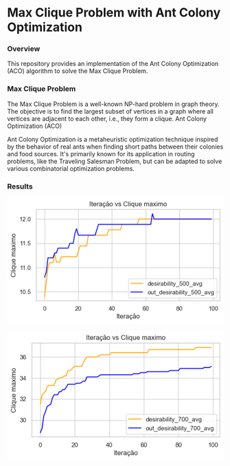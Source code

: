 # Max Clique Problem with Ant Colony Optimization

### Overview
This repository provides an implementation of the Ant Colony Optimization (ACO) algorithm to solve the Max Clique Problem.

### Max Clique Problem

The Max Clique Problem is a well-known NP-hard problem in graph theory. The objective is to find the largest subset of vertices in a graph where all vertices are adjacent to each other, i.e., they form a clique.
Ant Colony Optimization (ACO)

Ant Colony Optimization is a metaheuristic optimization technique inspired by the behavior of real ants when finding short paths between their colonies and food sources. It's primarily known for its application in routing problems, like the Traveling Salesman Problem, but can be adapted to solve various combinatorial optimization problems.


### Results


![Result with 500 nodes grasph](assets/output_1.png)

![Result with 700 nodes grasph](assets/output_2.png)